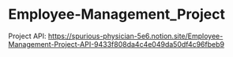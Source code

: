 # Employee-Management_Project
Project API:
    https://spurious-physician-5e6.notion.site/Employee-Management-Project-API-9433f808da4c4e049da50df4c96fbeb9
